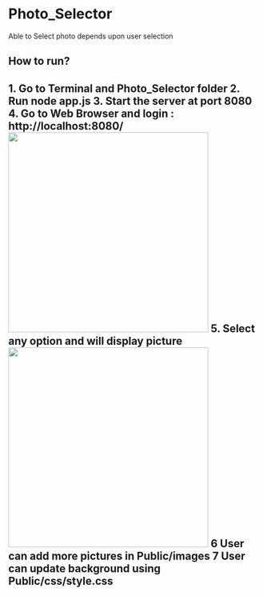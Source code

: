 # Photo_Selector
Able to Select photo depends upon user selection<br>
<h2>How to run?<h2>
  1. Go to Terminal and Photo_Selector folder
  2. Run node app.js
  3. Start the server at port 8080
  4. Go to Web Browser and login : http://localhost:8080/
  <img src = Photo_Selector/blob/master/output/inital.png width="400px">
  5. Select any option and will display picture
  <img src = Photo_Selector/blob/master/output/o:p.png width="400px">
  6 User can add more pictures in Public/images
  7 User can update background using Public/css/style.css

